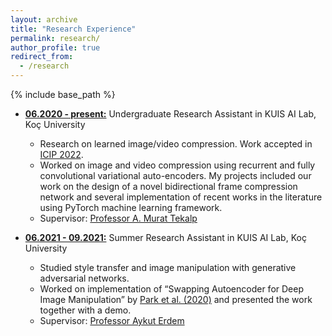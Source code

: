 ```yaml
---
layout: archive
title: "Research Experience"
permalink: research/
author_profile: true
redirect_from:
  - /research
---
```


{% include base_path %}

* <b><ins>06.2020 - present:</ins></b> Undergraduate Research Assistant in KUIS AI Lab, Koç University
  * Research on learned image/video compression. Work accepted in [ICIP 2022](https://2022.ieeeicip.org/).
  * Worked on image and video compression using recurrent and fully convolutional variational auto-encoders. My projects included our work on the design of a novel bidirectional frame compression network and several implementation of recent works in the literature using PyTorch machine learning framework.
  * Supervisor: [Professor A. Murat Tekalp](http://home.ku.edu.tr/~mtekalp/)

* <b><ins>06.2021 - 09.2021:</ins></b> Summer Research Assistant in KUIS AI Lab, Koç University
  * Studied style transfer and image manipulation with generative adversarial networks. 
  * Worked on implementation of “Swapping Autoencoder for Deep Image Manipulation” by [Park et al. (2020)](https://arxiv.org/abs/2007.00653) and presented the work together with a demo.
  * Supervisor: [Professor Aykut Erdem](https://aykuterdem.github.io/)